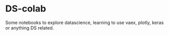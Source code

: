 # DS-colab
Some notebooks to explore datascience, learning to use vaex, plotly, keras or anything DS related.
